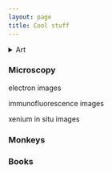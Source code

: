 ```yaml
---
layout: page
title: Cool stuff
---
```

<details>
  <summary>Art</summary>
  <a href="#popup">
  <img src="/thumbnail/Brueghel-the-triumph-of-death.jpg" alt="Thumbnail" width="150">
  </a>

<div id="popup" class="overlay">
  <a class="close" href="#">×</a>
  <img src="/images/The_Triumph_of_Death_by_Pieter_Bruegel_the_Elder.jpg" alt="Full-size Image">
  Bruegel/Bosch? The Triumph of Death
</div>



  <a href="#popup">
  <img src="/images/Brueghel_hunters_in_the_snow.jpg" alt="Thumbnail2" width="150">
  </a>

<div id="popup" class="overlay">
  <a class="close" href="#">×</a>
  <img src="/images/Brueghel_hunters_in_the_snow.jpg" alt="Full-size Image2">
  Brueghel Hunters in the Snow
</div>

  
  <img src="/images/john_waterhouse_magic_circle.jpg" width="750"/>
  Waterhouse Magic Circle
  
  <img src="/images/john_waterhouse_lady_of_shalott.jpg"/>
  Waterhouse The Lday of Shalott
</details>


### Microscopy
electron images


immunofluorescence images


xenium in situ images

### Monkeys


### Books


<br>
<br>
<br>





